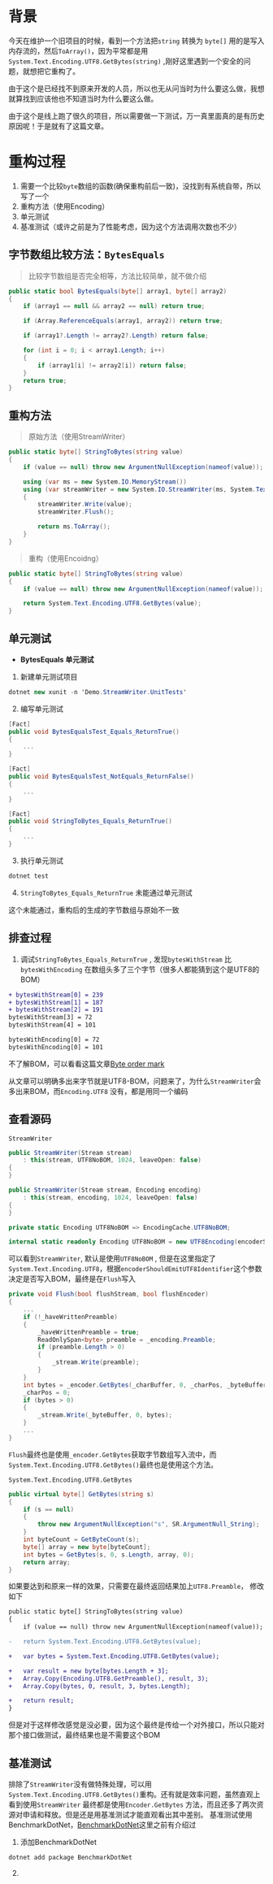 # 背景

今天在维护一个旧项目的时候，看到一个方法把`string` 转换为 `byte[]` 用的是写入内存流的，然后`ToArray()`，因为平常都是用`System.Text.Encoding.UTF8.GetBytes(string)` ,刚好这里遇到一个安全的问题，就想把它重构了。

由于这个是已经找不到原来开发的人员，所以也无从问当时为什么要这么做，我想就算找到应该他也不知道当时为什么要这么做。

由于这个是线上跑了很久的项目，所以需要做一下测试，万一真里面真的是有历史原因呢！于是就有了这篇文章。


# 重构过程

1. 需要一个比较`byte`数组的函数(确保重构前后一致)，没找到有系统自带，所以写了一个
2. 重构方法（使用Encoding）
3. 单元测试
4. 基准测试（或许之前是为了性能考虑，因为这个方法调用次数也不少）

## 字节数组比较方法：`BytesEquals`
> 比较字节数组是否完全相等，方法比较简单，就不做介绍

```cs
public static bool BytesEquals(byte[] array1, byte[] array2)
{
    if (array1 == null && array2 == null) return true;

    if (Array.ReferenceEquals(array1, array2)) return true;

    if (array1?.Length != array2?.Length) return false;

    for (int i = 0; i < array1.Length; i++)
    {
        if (array1[i] != array2[i]) return false;
    }
    return true;
}
```

## 重构方法

> 原始方法（使用StreamWriter）
```cs
public static byte[] StringToBytes(string value)
{
    if (value == null) throw new ArgumentNullException(nameof(value));

    using (var ms = new System.IO.MemoryStream())
    using (var streamWriter = new System.IO.StreamWriter(ms, System.Text.Encoding.UTF8))
    {
        streamWriter.Write(value);
        streamWriter.Flush();

        return ms.ToArray();
    }
}
```
> 重构（使用Encoidng）
```cs
public static byte[] StringToBytes(string value)
{
    if (value == null) throw new ArgumentNullException(nameof(value));

    return System.Text.Encoding.UTF8.GetBytes(value);
}
```

## 单元测试

- **BytesEquals 单元测试**

1. 新建单元测试项目
```cs
dotnet new xunit -n 'Demo.StreamWriter.UnitTests' 
```

2. 编写单元测试
```cs
[Fact]
public void BytesEqualsTest_Equals_ReturnTrue()
{
    ...
}

[Fact]
public void BytesEqualsTest_NotEquals_ReturnFalse()
{
    ...
}

[Fact]
public void StringToBytes_Equals_ReturnTrue()
{
    ...
}

```

3. 执行单元测试
```cs
dotnet test
```

4. `StringToBytes_Equals_ReturnTrue` 未能通过单元测试

这个未能通过，重构后的生成的字节数组与原始不一致

## 排查过程

1. 调试`StringToBytes_Equals_ReturnTrue` , 发现`bytesWithStream` 比 `bytesWithEncoding` 在数组头多了三个字节（很多人都能猜到这个是UTF8的BOM）
   
``` diff
+ bytesWithStream[0] = 239
+ bytesWithStream[1] = 187
+ bytesWithStream[2] = 191
bytesWithStream[3] = 72
bytesWithStream[4] = 101

bytesWithEncoding[0] = 72
bytesWithEncoding[0] = 101

```
不了解BOM，可以看看这篇文章[Byte order mark](https://en.wikipedia.org/wiki/Byte_order_mark)

从文章可以明确多出来字节就是UTF8-BOM，问题来了，为什么`StreamWriter`会多出来BOM，而`Encoding.UTF8` 没有，都是用同一个编码

## 查看源码

`StreamWriter`

```cs
public StreamWriter(Stream stream)
    : this(stream, UTF8NoBOM, 1024, leaveOpen: false)
{
}

public StreamWriter(Stream stream, Encoding encoding)
    : this(stream, encoding, 1024, leaveOpen: false)
{
}
```

```cs
private static Encoding UTF8NoBOM => EncodingCache.UTF8NoBOM;

internal static readonly Encoding UTF8NoBOM = new UTF8Encoding(encoderShouldEmitUTF8Identifier: false, throwOnInvalidBytes: true);
```

可以看到`StreamWriter`, 默认是使用`UTF8NoBOM` , 但是在这里指定了`System.Text.Encoding.UTF8`，根据`encoderShouldEmitUTF8Identifier`这个参数决定是否写入BOM，最终是在`Flush`写入

```cs
private void Flush(bool flushStream, bool flushEncoder)
{
    ...
    if (!_haveWrittenPreamble)
    {
        _haveWrittenPreamble = true;
        ReadOnlySpan<byte> preamble = _encoding.Preamble;
        if (preamble.Length > 0)
        {
            _stream.Write(preamble);
        }
    }
    int bytes = _encoder.GetBytes(_charBuffer, 0, _charPos, _byteBuffer, 0, flushEncoder);
    _charPos = 0;
    if (bytes > 0)
    {
        _stream.Write(_byteBuffer, 0, bytes);
    }
    ...
}
```

`Flush`最终也是使用`_encoder.GetBytes`获取字节数组写入流中，而`System.Text.Encoding.UTF8.GetBytes()`最终也是使用这个方法。

`System.Text.Encoding.UTF8.GetBytes`

```cs
public virtual byte[] GetBytes(string s)
{
    if (s == null)
    {
        throw new ArgumentNullException("s", SR.ArgumentNull_String);
    }
    int byteCount = GetByteCount(s);
    byte[] array = new byte[byteCount];
    int bytes = GetBytes(s, 0, s.Length, array, 0);
    return array; 
}
```


如果要达到和原来一样的效果，只需要在最终返回结果加上`UTF8.Preamble`， 修改如下

``` diff
public static byte[] StringToBytes(string value)
{
    if (value == null) throw new ArgumentNullException(nameof(value));

-   return System.Text.Encoding.UTF8.GetBytes(value);

+   var bytes = System.Text.Encoding.UTF8.GetBytes(value);

+   var result = new byte[bytes.Length + 3];
+   Array.Copy(Encoding.UTF8.GetPreamble(), result, 3);
+   Array.Copy(bytes, 0, result, 3, bytes.Length);

+   return result;
}
```

但是对于这样修改感觉是没必要，因为这个最终是传给一个对外接口，所以只能对那个接口做测试，最终结果也是不需要这个BOM

## 基准测试

排除了`StreamWriter`没有做特殊处理，可以用`System.Text.Encoding.UTF8.GetBytes()`重构。还有就是效率问题，虽然直观上看到使用`StreamWriter` 最终都是使用`Encoder.GetBytes` 方法，而且还多了两次资源对申请和释放。但是还是用基准测试才能直观看出其中差别。
基准测试使用BenchmarkDotNet，[BenchmarkDotNet](https://www.cnblogs.com/WilsonPan/p/12904664.html)这里之前有介绍过

1. 添加BenchmarkDotNet

```cs
dotnet add package BenchmarkDotNet
```

2. 

